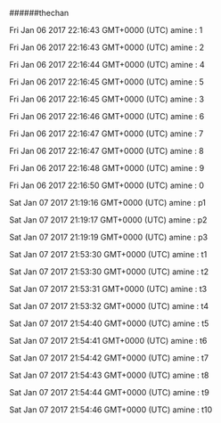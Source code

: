 ######thechan

Fri Jan 06 2017 22:16:43 GMT+0000 (UTC) amine : 1

Fri Jan 06 2017 22:16:43 GMT+0000 (UTC) amine : 2

Fri Jan 06 2017 22:16:44 GMT+0000 (UTC) amine : 4

Fri Jan 06 2017 22:16:45 GMT+0000 (UTC) amine : 5

Fri Jan 06 2017 22:16:45 GMT+0000 (UTC) amine : 3

Fri Jan 06 2017 22:16:46 GMT+0000 (UTC) amine : 6

Fri Jan 06 2017 22:16:47 GMT+0000 (UTC) amine : 7

Fri Jan 06 2017 22:16:47 GMT+0000 (UTC) amine : 8

Fri Jan 06 2017 22:16:48 GMT+0000 (UTC) amine : 9

Fri Jan 06 2017 22:16:50 GMT+0000 (UTC) amine : 0

Sat Jan 07 2017 21:19:16 GMT+0000 (UTC) amine : p1

Sat Jan 07 2017 21:19:17 GMT+0000 (UTC) amine : p2

Sat Jan 07 2017 21:19:19 GMT+0000 (UTC) amine : p3

Sat Jan 07 2017 21:53:30 GMT+0000 (UTC) amine : t1

Sat Jan 07 2017 21:53:30 GMT+0000 (UTC) amine : t2

Sat Jan 07 2017 21:53:31 GMT+0000 (UTC) amine : t3

Sat Jan 07 2017 21:53:32 GMT+0000 (UTC) amine : t4

Sat Jan 07 2017 21:54:40 GMT+0000 (UTC) amine : t5

Sat Jan 07 2017 21:54:41 GMT+0000 (UTC) amine : t6

Sat Jan 07 2017 21:54:42 GMT+0000 (UTC) amine : t7

Sat Jan 07 2017 21:54:43 GMT+0000 (UTC) amine : t8

Sat Jan 07 2017 21:54:44 GMT+0000 (UTC) amine : t9

Sat Jan 07 2017 21:54:46 GMT+0000 (UTC) amine : t10

